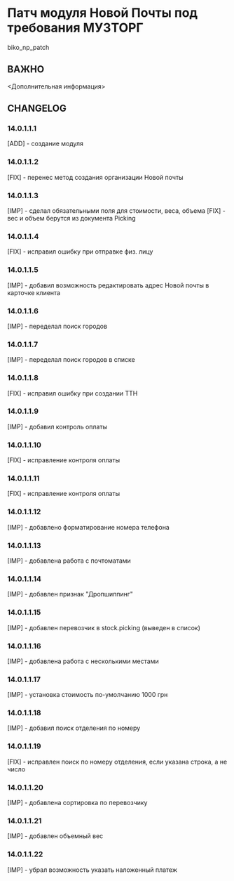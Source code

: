 # Патч модуля Новой Почты под требования МУЗТОРГ

biko_np_patch

## ВАЖНО

<Дополнительная информация>

## CHANGELOG

### 14.0.1.1.1

[ADD] - создание модуля

### 14.0.1.1.2

[FIX] - перенес метод создания организации Новой почты

### 14.0.1.1.3

[IMP] - сделал обязательными поля для стоимости, веса, объема [FIX] - вес и объем берутся из документа Picking

### 14.0.1.1.4

[FIX] - исправил ошибку при отправке физ. лицу

### 14.0.1.1.5

[IMP] - добавил возможность редактировать адрес Новой почты в карточке клиента

### 14.0.1.1.6

[IMP] - переделал поиск городов

### 14.0.1.1.7

[IMP] - переделал поиск городов в списке

### 14.0.1.1.8

[FIX] - исправил ошибку при создании ТТН

### 14.0.1.1.9

[IMP] - добавил контроль оплаты

### 14.0.1.1.10

[FIX] - исправление контроля оплаты

### 14.0.1.1.11

[FIX] - исправление контроля оплаты

### 14.0.1.1.12

[IMP] - добавлено форматирование номера телефона

### 14.0.1.1.13

[IMP] - добавлена работа с почтоматами

### 14.0.1.1.14

[IMP] - добавлен признак "Дропшиппинг"

### 14.0.1.1.15

[IMP] - добавлен перевозчик в stock.picking (выведен в список)

### 14.0.1.1.16

[IMP] - добавлена работа с несколькими местами

### 14.0.1.1.17

[IMP] - установка стоимость по-умолчанию 1000 грн

### 14.0.1.1.18

[IMP] - добавил поиск отделения по номеру

### 14.0.1.1.19

[FIX] - исправлен поиск по номеру отделения, если указана строка, а не число

### 14.0.1.1.20

[IMP] - добавлена сортировка по перевозчику

### 14.0.1.1.21

[IMP] - добавлен объемный вес

### 14.0.1.1.22

[IMP] - убрал возможность указать наложенный платеж
